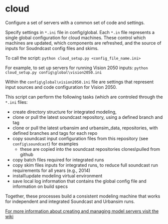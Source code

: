 # cloud

Configure a set of servers with a common set of code and settings. 

Specify settings in `*.ini` file in config/global.
Each `*.in` file represents a single global configuration for cloud machines.
These control which machines are updated, which components are refreshed,
and the source of inputs for Soudndcast config files and skims. 

To call the script:
`python cloud_setup.py <config_file_name.ini>`

For example, to set up servers for running Vision 2050 inputs:
`python cloud_setup.py config\global\vision2050.ini`

Within the `config\global\vision2050.ini` file are settings that
represent input sources and code configuration for Vision 2050. 

This script can perform the following tasks (which are controled through the `*.ini` files:
- create directory structure for integrated modeling,
- clone or pull the latest soundcast repository, using a defined branch and tag
- clone or pull the latest urbansim and urbansim_data, repositories, with defined branches and tags for each repo
- copy soundcast input configuration files from this repository (see `config\soundcast`) for examples
    - these are copied into the soundcast repositories clones\pulled from github
- copy batch files required for integrated runs
- copy skim files inputs for integrated runs, to reduce full soundcast run requirements for all years (e.g., 2014)
- install\update modeling virtual environment
- save local log information that contains the global config file and information on build specs

Together, these processes build a consistent modeling machine that works for independent and integrated Soundcast and Urbansim runs.

[For more information about creating and managing model servers visit the wiki](https://github.com/psrc/cloud/wiki)
